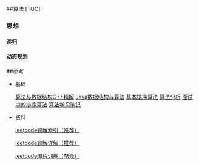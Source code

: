 ##算法
[TOC]

###  思想

#### 递归

#### 动态规划

 ##参考

- 基础

  [算法与数据结构C++精解](http://t.cn/RVHmRYb)
  [Java数据结构与算法](http://t.cn/RtW9dtv) 
  [基本排序算法](http://t.cn/RtW9d5F)
  [算法分析](http://t.cn/RtW9d5k)
  [面试中的排序算法](http://t.cn/RtW9dth)
  [算法学习笔记](http://t.cn/RtW9d5s) 

- 资料

  [leetcode题解索引（推荐）](http://blog.csdn.net/hcbbt/article/details/43966331)

  [leetcode题解详解（推荐）](https://www.tianmaying.com/tutorials/tag/Leetcode)

  [leetcode编程训练（酷壳）](https://coolshell.cn/articles/12052.html)


